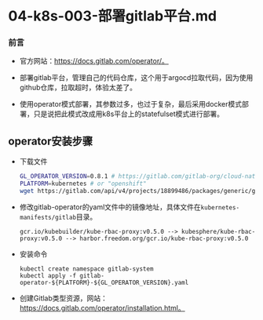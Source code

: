 # 04-k8s-003-部署gitlab平台.md

### 前言

- 官方网站：https://docs.gitlab.com/operator/。

- 部署gitlab平台，管理自己的代码仓库，这个用于argocd拉取代码，因为使用github仓库，拉取超时，体验太差了。

- 使用operator模式部署，其参数过多，也过于复杂，最后采用docker模式部署，只是说把此模式改成用k8s平台上的statefulset模式进行部署。




## operator安装步骤
- 下载文件
    ```bash
    GL_OPERATOR_VERSION=0.8.1 # https://gitlab.com/gitlab-org/cloud-native/gitlab-operator/-/releases
    PLATFORM=kubernetes # or "openshift"
    wget https://gitlab.com/api/v4/projects/18899486/packages/generic/gitlab-operator/${GL_OPERATOR_VERSION}/gitlab-operator-${PLATFORM}-${GL_OPERATOR_VERSION}.yaml
    ```
- 修改gitlab-operator的yaml文件中的镜像地址，具体文件在`kubernetes-manifests/gitlab`目录。
    ```shell
    gcr.io/kubebuilder/kube-rbac-proxy:v0.5.0 --> kubesphere/kube-rbac-proxy:v0.5.0 --> harbor.freedom.org/gcr.io/kube-rbac-proxy:v0.5.0
    ```

- 安装命令
    ```shell
    kubectl create namespace gitlab-system
    kubectl apply -f gitlab-operator-${PLATFORM}-${GL_OPERATOR_VERSION}.yaml
    ```

- 创建Gitlab类型资源，网站：https://docs.gitlab.com/operator/installation.html。
